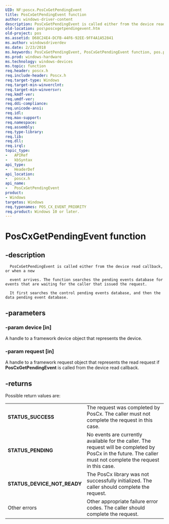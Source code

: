 ```yaml
---
UID: NF:poscx.PosCxGetPendingEvent
title: PosCxGetPendingEvent function
author: windows-driver-content
description: PosCxGetPendingEvent is called either from the device read callback, or when a new event arrives.
old-location: pos\poscxgetpendingevent.htm
old-project: pos
ms.assetid: D68C24E4-DCFB-44F6-92EE-9FF4A1A52841
ms.author: windowsdriverdev
ms.date: 2/23/2018
ms.keywords: PosCxGetPendingEvent, PosCxGetPendingEvent function, pos.poscxgetpendingevent, poscx/PosCxGetPendingEvent
ms.prod: windows-hardware
ms.technology: windows-devices
ms.topic: function
req.header: poscx.h
req.include-header: Poscx.h
req.target-type: Windows
req.target-min-winverclnt: 
req.target-min-winversvr: 
req.kmdf-ver: 
req.umdf-ver: 
req.ddi-compliance: 
req.unicode-ansi: 
req.idl: 
req.max-support: 
req.namespace: 
req.assembly: 
req.type-library: 
req.lib: 
req.dll: 
req.irql: 
topic_type:
-	APIRef
-	kbSyntax
api_type:
-	HeaderDef
api_location:
-	poscx.h
api_name:
-	PosCxGetPendingEvent
product:
- Windows
targetos: Windows
req.typenames: POS_CX_EVENT_PRIORITY
req.product: Windows 10 or later.
---
```


# PosCxGetPendingEvent function


## -description


      PosCxGetPendingEvent is called either from the device read callback, or when a new 

      event arrives. The function searches the pending events database for events that are waiting for the caller that issued the request.  

      It first searches the control pending events database, and then the data pending event database.


## -parameters




### -param device [in]

A handle to a framework device object that represents the device.


### -param request [in]

A handle to a framework request object that represents the read request if <b>PosCxGetPendingEvent</b> is called from the device read callback.


## -returns



Possible return values are:

<table>
<tr>
<td><b>STATUS_SUCCESS</b></td>
<td>The request was completed by PosCx. The caller  must not complete the request in this case.</td>
</tr>
<tr>
<td><b>STATUS_PENDING</b></td>
<td>No events are currently available for the caller. The request will be completed by PosCx in the future. The caller must not complete the request in this case.</td>
</tr>
<tr>
<td><b>STATUS_DEVICE_NOT_READY</b></td>
<td>The PosCx library was not successfully initialized. The caller should complete the request.</td>
</tr>
<tr>
<td>Other errors</td>
<td>Other appropriate failure error codes.  The caller should complete the request.</td>
</tr>
</table>
 



